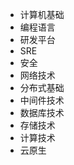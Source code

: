   - 计算机基础
  - 编程语言
  - 研发平台
  - SRE
  - 安全
  - 网络技术
  - 分布式基础
  - 中间件技术
  - 数据库技术
  - 存储技术
  - 计算技术
  - 云原生